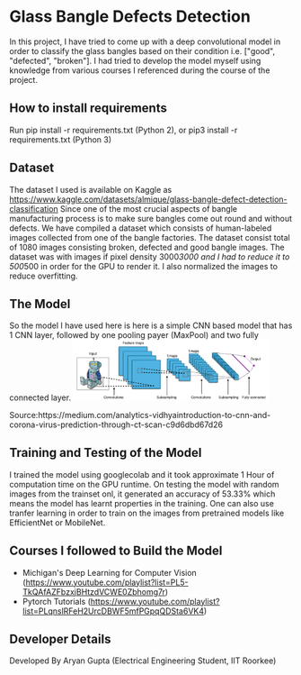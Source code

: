 # Glass Bangle Defects Detection
In this project, I have tried to come up with a deep convolutional model in order to classify the glass bangles based on their condition i.e. ["good", "defected", "broken"]. I had tried to develop the model myself using knowledge from various courses I referenced during the course of the project.

## How to install requirements
Run pip install -r requirements.txt (Python 2),
or pip3 install -r requirements.txt (Python 3)

## Dataset
The dataset I used is available on Kaggle as https://www.kaggle.com/datasets/almique/glass-bangle-defect-detection-classification
Since one of the most crucial aspects of bangle manufacturing process is to make sure bangles come out round and without defects. We have compiled a dataset which consists of human-labeled images collected from one of the bangle factories. The dataset consist total of 1080 images consisting broken, defected and good bangle images.
The dataset was with images if pixel density 3000*3000 and I had to reduce it to  500*500 in order for the GPU to render it. I also normalized the images to reduce overfitting.

## The Model
So the model I have used here is here is a simple CNN based model that has 1 CNN layer, followed by one pooling payer (MaxPool) and two fully connected layer.
<img src="./Images/CNN model.png" width="350" title="CNN Model">
<p>Source:https://medium.com/analytics-vidhyaintroduction-to-cnn-and-corona-virus-prediction-through-ct-scan-c9d6dbd67d26</p>

## Training and Testing of the Model
I trained the model using googlecolab and it took approximate 1 Hour of computation time on the GPU runtime. 
On testing the model with random images from the trainset onl, it generated an accuracy of 53.33% which means the model has learnt properties in the training. One can also use tranfer learning in order to train on the images from pretrained models like EfficientNet or MobileNet.

## Courses I followed to Build the Model 
- Michigan's Deep Learning for Computer Vision
(https://www.youtube.com/playlist?list=PL5-TkQAfAZFbzxjBHtzdVCWE0Zbhomg7r)
- Pytorch Tutorials
(https://www.youtube.com/playlist?list=PLqnslRFeH2UrcDBWF5mfPGpqQDSta6VK4)

## Developer Details
Developed By Aryan Gupta 
(Electrical Engineering Student, IIT Roorkee)
